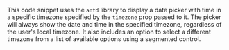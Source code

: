 This code snippet uses the `antd` library to display a date picker with time in a specific timezone specified by the `timezone` prop passed to it. The picker will always show the date and time in the specified timezone, regardless of the user's local timezone. It also includes an option to select a different timezone from a list of available options using a segmented control.
